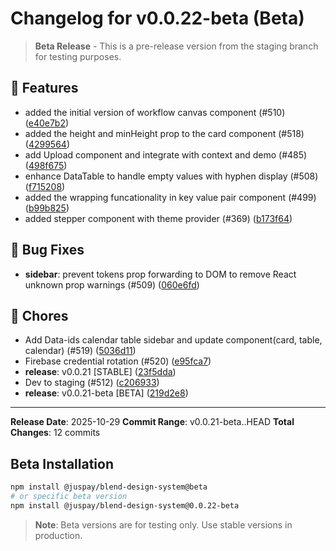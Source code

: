 # Changelog for v0.0.22-beta (Beta)

> **Beta Release** - This is a pre-release version from the staging branch for testing purposes.

## 🚀 Features

- added the initial version of workflow canvas component (#510) ([e40e7b2](../../commit/e40e7b2))
- added the height and minHeight prop to the card component (#518) ([4299564](../../commit/4299564))
- add Upload component and integrate with context and demo (#485) ([498f675](../../commit/498f675))
- enhance DataTable to handle empty values with hyphen display (#508) ([f715208](../../commit/f715208))
- added the wrapping funcationality in key value pair component (#499) ([b99b825](../../commit/b99b825))
- added stepper component with theme provider (#369) ([b173f64](../../commit/b173f64))

## 🐛 Bug Fixes

- **sidebar**: prevent tokens prop forwarding to DOM to remove React unknown prop warnings (#509) ([060e6fd](../../commit/060e6fd))

## 🔧 Chores

- Add Data-ids calendar table sidebar and update component(card, table, calendar) (#519) ([5036d11](../../commit/5036d11))
- Firebase credential rotation (#520) ([e95fca7](../../commit/e95fca7))
- **release**: v0.0.21 [STABLE] ([23f5dda](../../commit/23f5dda))
- Dev to staging (#512) ([c206933](../../commit/c206933))
- **release**: v0.0.21-beta [BETA] ([219d2e8](../../commit/219d2e8))

---

**Release Date**: 2025-10-29
**Commit Range**: v0.0.21-beta..HEAD
**Total Changes**: 12 commits

## Beta Installation

```bash
npm install @juspay/blend-design-system@beta
# or specific beta version
npm install @juspay/blend-design-system@0.0.22-beta
```

> **Note**: Beta versions are for testing only. Use stable versions in production.
